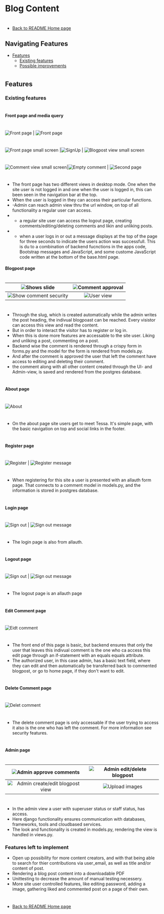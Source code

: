 # Blog Content
#
* [Back to README Home page](/README.md)
## Navigating Features
* [Features](#features)
   - [Existing features](#existing-features)
   - [Possible improvements](#features-left-to-implement)
#
## Features

### Existing features
#
#### Front page and media query
#
![Front page](/media/not_login.jpeg)  | ![Front page](/media/loggedin.jpeg)
#

![Front page small screen](/media/pageview_sm_screen.jpeg) |![SignUp](/media/signup_sm_screen.jpeg) | ![Blogpost view small screen](/media/comment_view_sm_screen.jpeg)
#
![Comment view small screen](/media/comment_view_sm_screen.jpeg)|![Empty comment](/media/empty_comment.jpeg) | ![Second page](/media/second_page_sm_screen.jpeg)
#
- The front page has two different views in desktop mode. One when the site user is not logged in and one when the user is logged in, this can been seen in the navigation bar at the top.
- When the user is logged in they can access their particular functions.
- -Admin can reach admin view thru the url window, on top of all functionality a regular user can access.
- - a regular site user can access the logout page, creating comments/editing/deleting comments and likin and unliking posts.
- - when a user logs in or out a message displays at the top of the page for three seconds to indicate the users action was successfull. This is du to a combination of backend fucnctions in the apps code, Bootstrap messages and JavaScript, and some custome JavaScript code written at the bottom of the base.html page.
#### Blogpost page
#
![Shows slide](/media/shows_slide.jpeg)                 | ![Comment approval](/media/comment_approval.jpeg)
:------------------------------------------------------:|:----------------------------------------:
![Show comment security](/media/two_comments.jpeg)      | ![User view](/media/user_two_comments.jpeg)
#
- Through the slug, which is created automatically while the admin writes the post heading, the indivual blogpoast can be reached. Every visistor can access this view and read the content.
- But in order to interact the visitor has to register or log in.
- When this is done more features are accessable to the site user. Liking and unliking a post, commenting on a post.
- Backend wise the comment is rendered through a crispy form in forms.py and the model for the form is rendered from models.py.
- And after the comment is approved the user that left the comment have access to editing and deleting their comment.
- the comment along with all other content created through the UI- and Admin-view, is saved and rendered from the postgres database.
#
#### About page
#
![About](/media/about_page.jpeg)
#
- On the about page site users get to meet Tessa. It's simple page, with the basic navigation on top and social links in the footer.
#
#### Register page
#
![Register](/media/signout_page_big.jpeg)                 | ![Register message](/media/signin_msg.jpeg)
#
- When registering for this site a user is presented with an allauth form page. That connects to a comment model in models.py, and the information is stored in postgres database.
#
#### Login page
#
![Sign out](/media/signout_page_big.jpeg)                 | ![Sign out message](/media/signin_msg.jpeg)
#
- The login page is also from allauth.
#
#### Logout page
#
![Sign out](/media/signout_page_big.jpeg)                 | ![Sign out message](/media/signin_msg.jpeg)
#
- The logout page is an allauth page
#
#### Edit Comment page
#
![Eidt comment](/media/admin_edit_comment.jpeg)
#
- The  front end of this page is basic, but backend ensures that only the user that leaves this indivual comment is the one who ca access this edit page through an if-statement with an equals equals attribute.
- The authorized user, in this case admin, has a basic text field, where they can edit and then automatically be transferred back to commented blogpost, or go to home page, if they don't want to edit.
#
#### Delete Comment page
#
![Delet comment](/media/delete_comment.jpeg)
#
- The delete comment page is only accessable if the user trying to access it also is the one who has left the comment. For more information see security features.
#
#### Admin page
#
![Admin approve comments](/media/approve_comments.jpeg) | ![Admin edit/delete blogpost](/media/blogpost_view.jpeg)
:------------------------------------------------------:|:----------------------------------------:
![Admin create/edit blogpost view](/media/create_post.jpeg) | ![Upload images](/media/upload_images.jpeg)
#
- In the admin view a user with superuser status or staff status, has access.
- Here django functionality ensures communication with databases, frameworks, tools and cloudbased services.
- The look and functionality is created in models.py, rendering the view is handled in views.py. 

### Features left to implement
- Open up possibility for more content creators, and with that being able to search for thier contributions via user_email, as well as title and/or content of post.
- Rendering a blog post content into a downloadable PDF
- Unittesting to decrease the amount of manual testing necessery.
- More site user controlled features, like editing password, adding a image, gathering liked and commented post on a page of their own.
#
* [Back to README Home page](/README.md)
#